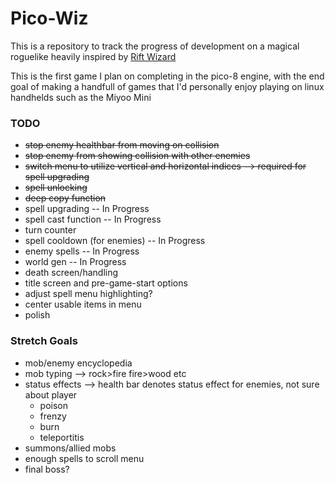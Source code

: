 # Pico-Wiz

This is a repository to track the progress of development on a magical roguelike heavily inspired by [Rift Wizard](https://store.steampowered.com/app/1271280/Rift_Wizard/)

This is the first game I plan on completing in the pico-8 engine, with the end goal of making a handfull of games that I'd personally enjoy playing on linux handhelds such as the Miyoo Mini


### TODO
- ~~stop enemy healthbar from moving on collision~~
- ~~stop enemy from showing collision with other enemies~~
- ~~switch menu to utilize vertical and horizontal indices --> required for spell upgrading~~
- ~~spell unlocking~~
- ~~deep copy function~~
- spell upgrading -- In Progress
- spell cast function -- In Progress
- turn counter
- spell cooldown (for enemies) -- In Progress
- enemy spells -- In Progress
- world gen -- In Progress
- death screen/handling
- title screen and pre-game-start options
- adjust spell menu highlighting?
- center usable items in menu
- polish

### Stretch Goals
- mob/enemy encyclopedia
- mob typing --> rock>fire fire>wood etc
- status effects --> health bar denotes status effect for enemies, not sure about player
    - poison
    - frenzy
    - burn
    - teleportitis
- summons/allied mobs
- enough spells to scroll menu
- final boss?